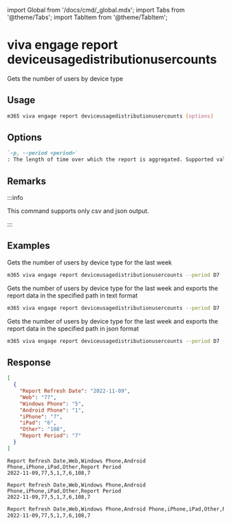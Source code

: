 <!-- DISCLAIMER: All secrets, passwords, and sensitive values in this document are examples only and not real credentials. -->
import Global from '/docs/cmd/_global.mdx';
import Tabs from '@theme/Tabs';
import TabItem from '@theme/TabItem';

# viva engage report deviceusagedistributionusercounts

Gets the number of users by device type

## Usage

```sh
m365 viva engage report deviceusagedistributionusercounts [options]
```

## Options

```md definition-list
`-p, --period <period>`
: The length of time over which the report is aggregated. Supported values `D7`, `D30`, `D90`, `D180`.
```

<Global />

## Remarks

:::info

This command supports only csv and json output.

:::

## Examples

Gets the number of users by device type for the last week

```sh
m365 viva engage report deviceusagedistributionusercounts --period D7
```

Gets the number of users by device type for the last week and exports the report data in the specified path in text format

```sh
m365 viva engage report deviceusagedistributionusercounts --period D7 --output text > "deviceusagedistributionusercounts.txt"
```

Gets the number of users by device type for the last week and exports the report data in the specified path in json format

```sh
m365 viva engage report deviceusagedistributionusercounts --period D7 --output json > "deviceusagedistributionusercounts.json"
```

## Response

<Tabs>
  <TabItem value="JSON">

  ```json
  [
    {
      "Report Refresh Date": "2022-11-09",
      "Web": "77",
      "Windows Phone": "5",
      "Android Phone": "1",
      "iPhone": "7",
      "iPad": "6",
      "Other": "108",
      "Report Period": "7"
    }
  ]
  ```

  </TabItem>
  <TabItem value="Text">

  ```text
  Report Refresh Date,Web,Windows Phone,Android Phone,iPhone,iPad,Other,Report Period
  2022-11-09,77,5,1,7,6,108,7
  ```

  </TabItem>
  <TabItem value="CSV">

  ```csv
  Report Refresh Date,Web,Windows Phone,Android Phone,iPhone,iPad,Other,Report Period
  2022-11-09,77,5,1,7,6,108,7
  ```

  </TabItem>
  <TabItem value="Markdown">

  ```md
  Report Refresh Date,Web,Windows Phone,Android Phone,iPhone,iPad,Other,Report Period
  2022-11-09,77,5,1,7,6,108,7
  ```

  </TabItem>
</Tabs>
